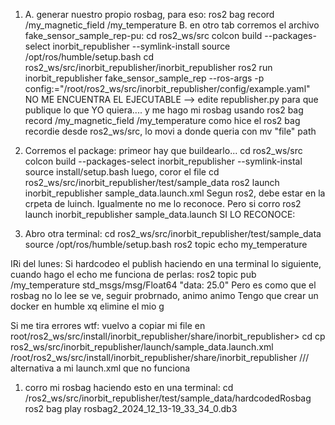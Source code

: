 1. A. generar nuestro propio rosbag, para eso:
    ros2 bag record /my_magnetic_field /my_temperature
    B. en otro tab corremos el archivo fake_sensor_sample_rep-pu:
        cd ros2_ws/src
        colcon build --packages-select inorbit_republisher --symlink-install
        source /opt/ros/humble/setup.bash
        cd ros2_ws/src/inorbit_republisher/inorbit_republisher
        ros2 run inorbit_republisher fake_sensor_sample_rep --ros-args -p config:="/root/ros2_ws/src/inorbit_republisher/config/example.yaml"
    NO ME ENCUENTRA EL EJECUTABLE --> edite republisher.py para que publique lo que YO quiera.... y me hago mi rosbag
    usando ros2 bag record /my_magnetic_field /my_temperature
    como hice el ros2 bag recordie desde ros2_ws/src, lo movi a donde queria con mv "file" path
2. Corremos el package: 
        primeor hay que buildearlo...
        cd ros2_ws/src
        colcon build --packages-select inorbit_republisher --symlink-instal
        source install/setup.bash
    luego, coror el file
        cd ros2_ws/src/inorbit_republisher/test/sample_data
        ros2 launch inorbit_republisher sample_data.launch.xml
 Segun ros2, debe estar en la crpeta de luinch.
 Igualmente no me lo reconoce. Pero si corro ros2 launch inorbit_republisher sample_data.launch SI LO RECONOCE:

3. Abro otra terminal:
        cd ros2_ws/src/inorbit_republisher/test/sample_data
        source /opt/ros/humble/setup.bash
        ros2 topic echo my_temperature

IRi del lunes:
    Si hardcodeo el publish haciendo en una terminal lo siguiente, cuando hago el echo me funciona de perlas:
         ros2 topic pub /my_temperature std_msgs/msg/Float64 "data: 25.0"
Pero es como que el rosbag no lo lee se ve, seguir probrnado, animo animo
Tengo que crear un docker en humble xq elimine el mio g

Si me tira errores wtf: vuelvo a copiar mi file en root/ros2_ws/src/install/inorbit_republisher/share/inorbit_republisher>
        cd
       cp ros2_ws/src/inorbit_republisher/launch/sample_data.launch.xml /root/ros2_ws/src/install/inorbit_republisher/share/inorbit_republisher
/// alternativa a mi launch.xml que no funciona
1. corro mi rosbag haciendo esto en una terminal:
    cd /ros2_ws/src/inorbit_republisher/test/sample_data/hardcodedRosbag
    ros2 bag play rosbag2_2024_12_13-19_33_34_0.db3
